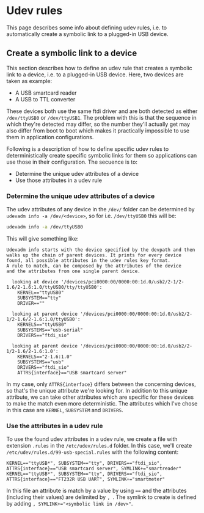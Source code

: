 # Udev rules
This page describes some info about defining udev rules, i.e. to automatically create a symbolic link to a plugged-in USB device.

## Create a symbolic link to a device
This section describes how to define an udev rule that creates a symbolic link to a device, i.e. to a plugged-in USB device.
Here, two devices are taken as example:
* A USB smartcard reader
* A USB to TTL converter

These devices both use the same ftdi driver and are both detected as either `/dev/ttyUSB0` or `/dev/ttyUSB1`.
The problem with this is that the sequence in which they're detected may differ, so the number they'll actually get may also differ from boot to boot which makes it practically impossible to use them in application configurations.

Following is a description of how to define specific udev rules to deterministically create specific symbolic links for them so applications can use those in their configuration.
The secuence is to:
* Determine the unique udev attributes of a device
* Use those attributes in a udev rule

### Determine the unique udev attributes of a device
The udev attributes of any device in the `/dev/` folder can be determined by `udevadm info -a /dev/<device>`, so for i.e. `/dev/ttyUSB0` this will be:
```bash
udevadm info -a /dev/ttyUSB0
```
This will give something like:
```
Udevadm info starts with the device specified by the devpath and then
walks up the chain of parent devices. It prints for every device
found, all possible attributes in the udev rules key format.
A rule to match, can be composed by the attributes of the device
and the attributes from one single parent device.

  looking at device '/devices/pci0000:00/0000:00:1d.0/usb2/2-1/2-1.6/2-1.6:1.0/ttyUSB0/tty/ttyUSB0':
    KERNEL=="ttyUSB0"
    SUBSYSTEM=="tty"
    DRIVER==""

  looking at parent device '/devices/pci0000:00/0000:00:1d.0/usb2/2-1/2-1.6/2-1.6:1.0/ttyUSB0':
    KERNELS=="ttyUSB0"
    SUBSYSTEMS=="usb-serial"
    DRIVERS=="ftdi_sio"

  looking at parent device '/devices/pci0000:00/0000:00:1d.0/usb2/2-1/2-1.6/2-1.6:1.0':
    KERNELS=="2-1.6:1.0"
    SUBSYSTEMS=="usb"
    DRIVERS=="ftdi_sio"
    ATTRS{interface}=="USB smartcard server"
```

In my case, only `ATTRS{interface}` differs between the concerning devices, so that's the unique attribute we're looking for.
In addition to this unique attribute, we can take other attributes which are specific for these devices to make the match even more deterministic.
The attributes which I've chose in this case are `KERNEL`, `SUBSYSTEM` and `DRIVERS`.

### Use the attributes in a udev rule
To use the found udev attributes in a udev rule, we create a file with extension `.rules` in the `/etc/udev/rules.d` folder.
In this case, we'll create `/etc/udev/rules.d/99-usb-special.rules` with the following content:
```
KERNEL=="ttyUSB*", SUBSYSTEM=="tty", DRIVERS=="ftdi_sio", ATTRS{interface}=="USB smartcard server", SYMLINK+="smartreader"
KERNEL=="ttyUSB*", SUBSYSTEM=="tty", DRIVERS=="ftdi_sio", ATTRS{interface}=="FT232R USB UART", SYMLINK+="smartmeter"
```
In this file an attribute is match by a value by using `==` and the attributes (including their values) are delimited by `, `.
The symlink to create is defined by adding `, SYMLINK+="<symbolic link in /dev>"`.
